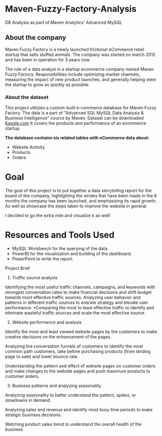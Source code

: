 # Maven-Fuzzy-Factory-Analysis
DB Analysis as part of Maven Analytics' Advanced MySQL 

## About the company

Maven Fuzzy Factory is a newly launched frictional eCommerce retail startup that sells stuffed animals. The company was started on march 2012 and has been in operation for 3 years now.

The role of a data analyst in a startup ecommerce company named Maven Fuzzy Factory. Responsibilities include optimizing market channels, measuring the impact of new product launches, and generally helping steer the startup to grow as quickly as possible.

### About the dataset

This project utilizies a custom-built e-commerce database for Maven Fuzzy Factory. The data is a part of "Advanced SQL:MySQL Data Analysis & Business Intelligence" cource by Maven. Dataset can be downloaded [Kaggle.com](https://www.kaggle.com/datasets/rubenman/maven-fuzzy-factory-dataset) It covers the products and performance of an ecommerce startup.

**The database contains six related tables with eCommerce data about:**

- Website Activity
-  Products
- Orders

# Goal 
The goal of this project is to put together a data storytelling report for the board of the company, highlighting the strides that have been made in the 8 months the company has been launched, and emphasizing its rapid growth. As well as showcase the steps taken to improve the website in general.

I decided to go the extra mile and visualize it as well!
# Resources and Tools Used
- MySQL Workbench for the querying of the data.
- PowerBI for the visualization and building of the dashboard.
- PowerPoint to write the report.

Project Brief

1. Traffic source analysis

Identifying the most useful traffic channels, campaigns, and keywords with strongest conversation rates to make financial decisions and shift budget towards most effective traffic sources.
Analyzing user behavior and patterns in different traffic sources to enerate strategy and elevate user performance. •Comparing the most to least effective traffic to identify and eliminate wasteful traffic sources and scale the most effective source.

2. Website performance and analysis

Identify the most and least viewed website pages by the customers to make creative decisions on the enhancement of the pages.

Analyzing the conversation funnels of customers to identify the most common path customers, take before purchasing products (from landing page to sale) and lower bounce rate.

Understanding the pattern and effect of website pages on customer orders and make changes to the website pages and push maximum products to customer orders.

3. Business patterns and analyzing seasonality

Analyzing seasonality to better understand the pattern, spikes, or slowdowns in demand.

Analyzing sales and revenue and identify most busy time periods to make stratigic business decisions.

Watching product sales trend to understand the overall health of the business


